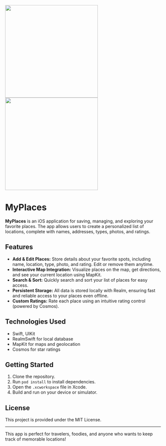 <img src="https://github.com/user-attachments/assets/cde1a18d-84ee-4b4f-b33e-6164df143639" width="300" />
<img src="https://github.com/user-attachments/assets/d14de132-6ce8-4b35-a766-804ce968635e" width="300" /> <br>

# MyPlaces

**MyPlaces** is an iOS application for saving, managing, and exploring your favorite places. The app allows users to create a personalized list of locations, complete with names, addresses, types, photos, and ratings.

## Features

- **Add & Edit Places:** Store details about your favorite spots, including name, location, type, photo, and rating. Edit or remove them anytime.
- **Interactive Map Integration:** Visualize places on the map, get directions, and see your current location using MapKit.
- **Search & Sort:** Quickly search and sort your list of places for easy access.
- **Persistent Storage:** All data is stored locally with Realm, ensuring fast and reliable access to your places even offline.
- **Custom Ratings:** Rate each place using an intuitive rating control (powered by Cosmos).

## Technologies Used

- Swift, UIKit
- RealmSwift for local database
- MapKit for maps and geolocation
- Cosmos for star ratings

## Getting Started

1. Clone the repository.
2. Run `pod install` to install dependencies.
3. Open the `.xcworkspace` file in Xcode.
4. Build and run on your device or simulator.

## License

This project is provided under the MIT License.

---

This app is perfect for travelers, foodies, and anyone who wants to keep track of memorable locations!
